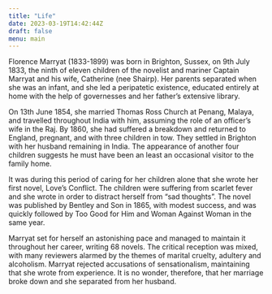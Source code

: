 ```yaml
---
title: "Life"
date: 2023-03-19T14:42:44Z
draft: false
menu: main
---
```


Florence Marryat (1833-1899) was born in Brighton, Sussex, on 9th July 1833, the ninth of eleven children of the novelist and mariner Captain Marryat and his wife, Catherine (nee Shairp). Her parents separated when she was an infant, and she led a peripatetic existence, educated entirely at home with the help of governesses and her father’s extensive library.

On 13th June 1854, she married Thomas Ross Church at Penang, Malaya, and travelled throughout India with him, assuming the role of an officer’s wife in the Raj. By 1860, she had suffered a breakdown and returned to England, pregnant, and with three children in tow. They settled in Brighton with her husband remaining in India. The appearance of another four children suggests he must have been an least an occasional visitor to the family home.

It was during this period of caring for her children alone that she wrote her first novel, Love’s Conflict. The children were suffering from scarlet fever and she wrote in order to distract herself from “sad thoughts”. The novel was published by Bentley and Son in 1865, with modest success, and was quickly followed by Too Good for Him and Woman Against Woman in the same year.

Marryat set for herself an astonishing pace and managed to maintain it throughout her career, writing 68 novels. The critical reception was mixed, with many reviewers alarmed by the themes of marital cruelty, adultery and alcoholism. Marryat rejected accusations of sensationalism, maintaining that she wrote from experience. It is no wonder, therefore, that her marriage broke down and she separated from her husband.
